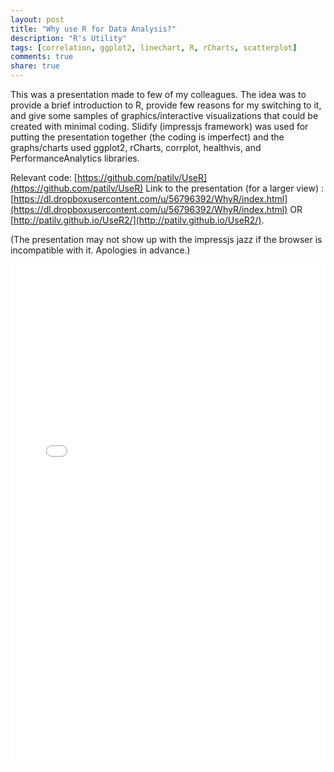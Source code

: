 ```yaml
---
layout: post
title: "Why use R for Data Analysis?"
description: "R's Utility"
tags: [correlation, ggplot2, linechart, R, rCharts, scatterplot]
comments: true
share: true
---
```

This was a presentation made to few of my colleagues. The idea was to provide a brief introduction to R, provide few reasons for my switching to it, and give some samples of graphics/interactive visualizations that could be created with minimal coding. Slidify (impressjs framework) was used for putting the presentation together (the coding is imperfect) and the graphs/charts used ggplot2, rCharts, corrplot, healthvis, and PerformanceAnalytics libraries.

Relevant code: [https://github.com/patilv/UseR](https://github.com/patilv/UseR)
Link to the presentation (for a larger view) : [https://dl.dropboxusercontent.com/u/56796392/WhyR/index.html](https://dl.dropboxusercontent.com/u/56796392/WhyR/index.html) OR [http://patilv.github.io/UseR2/](http://patilv.github.io/UseR2/). 

(The presentation may not show up with the impressjs jazz if the browser is incompatible with it. Apologies in advance.)

<iframe width="100%" height="800" src="//patilv.github.io/UseR2" frameborder="0"> </iframe>

 

